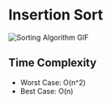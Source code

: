 # Insertion Sort

![Sorting Algorithm GIF](https://upload.wikimedia.org/wikipedia/commons/9/9c/Insertion-sort-example.gif)

## Time Complexity

- Worst Case: O(n^2)
- Best Case: O(n)
